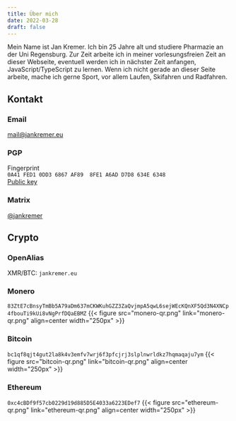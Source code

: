 ```yaml
---
title: Über mich
date: 2022-03-28
draft: false
---
```

Mein Name ist Jan Kremer. Ich bin 25 Jahre alt und studiere Pharmazie an der Uni Regensburg. Zur Zeit arbeite ich in meiner vorlesungsfreien Zeit an dieser Webseite, eventuell werden ich in nächster Zeit anfangen, JavaScript/TypeScript zu lernen.
Wenn ich nicht gerade an dieser Seite arbeite, mache ich gerne Sport, vor allem Laufen, Skifahren und Radfahren.

## Kontakt

### Email

[mail@jankremer.eu](mailto:mail@jankremer.eu)

### PGP

Fingerprint
\
`0A41 FED1 0DD3 6867 AF89  8FE1 A6AD D7D8 634E 6348`
\
[Public key](key.txt)

### Matrix

[@jankremer](https://matrix.to/#/@jankremer:matrix.org)

## Crypto

### OpenAlias

XMR/BTC: `jankremer.eu`

### Monero

`83ZtE7cBnsyTmBb5A79aDm637mCKWKuhGZZ3ZaQvjmpA5qwL6sejWEcKQnXF5Qd3N4XNCp4fbouTi9kUi8vNgPrfDQaEBMZ`
{{< figure src="monero-qr.png" link="monero-qr.png" align=center width="250px" >}}

### Bitcoin

`bc1qf8qjt4gut2la8k4v3emfv7wrj6f3pfcjrj3slplnwrldkz7hqmaqaju7ym`
{{< figure src="bitcoin-qr.png" link="bitcoin-qr.png" align=center width="250px" >}}

### Ethereum

`0xc4cBDf9f57cb0229d19d885D5E4033a6223EDef7`
{{< figure src="ethereum-qr.png" link="ethereum-qr.png" align=center width="250px" >}}
